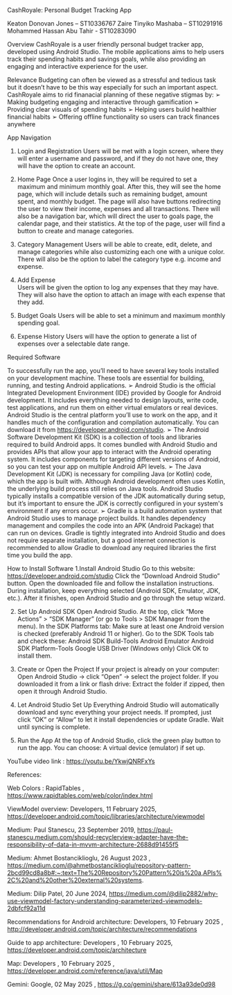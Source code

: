 CashRoyale: Personal Budget Tracking App 

Keaton Donovan Jones – ST10336767 
Zaire Tinyiko Mashaba – ST10291916 
Mohammed Hassan Abu Tahir - ST10283090 

Overview 
CashRoyale is a user friendly personal budget tracker app, developed using Android 
Studio. The mobile applications aims to help users track their spending habits and 
savings goals, while also providing an engaging and interactive experience for the user. 

Relevance 
Budgeting can often be viewed as a stressful and tedious task but it doesn’t have to be 
this way especially for such an important aspect. CashRoyale aims to rid finanacial 
planning of these negative stigmas by: 
➢ Making budgeting engaging and interactive through gamification 
➢ Providing clear visuals of spending habits 
➢ Helping users build healthier financial habits 
➢ Offering offline functionality so users can track finances anywhere 

App Navigation 
1. Login and Registration 
Users will be met with a login screen, where they will enter a username and 
password, and if they do not have one, they will have the option to create an 
account.

2.  Home Page 
Once a user logins in, they will be required to set a maximum and minimum 
monthly goal. After this, they will see the home page, which will include details 
such as remaining budget, amount spent, and monthly budget. The page will 
also have buttons redirecting the user to view their income, expenses and all 
transactions. There will also be a navigation bar, which will direct the user to 
goals page, the calendar page, and their statistics. At the top of the page, user 
will find a button to create and manage categories.

3.  Category Management 
Users will be able to create, edit, delete, and manage categories while also 
customizing each one with a unique color. There will also be the option to label 
the category type e.g. income and expense.

4.  Add Expense  
Users will be given the option to log any expenses that they may have. They will 
also have the option to attach an image with each expense that they add.

5.  Budget Goals 
Users will be able to set a minimum and maximum monthly spending goal.

6.  Expense History 
Users will have the option to generate a list of expenses over a selectable date 
range.

Required Software 

To successfully run the app, you’ll need to have several key tools installed on your 
development machine. These tools are essential for building, running, and testing 
Android applications. 
➢ Android Studio is the official Integrated Development Environment (IDE) provided 
by Google for Android development. It includes everything needed to design 
layouts, write code, test applications, and run them on either virtual emulators or 
real devices. Android Studio is the central platform you’ll use to work on the app, 
and it handles much of the configuration and compilation automatically. You can 
download it from https://developer.android.com/studio. 
➢ The Android Software Development Kit (SDK) is a collection of tools and libraries 
required to build Android apps. It comes bundled with Android Studio and 
provides APIs that allow your app to interact with the Android operating system. 
It includes components for targeting different versions of Android, so you can 
test your app on multiple Android API levels. 
➢ The Java Development Kit (JDK) is necessary for compiling Java (or Kotlin) code, 
which the app is built with. Although Android development often uses Kotlin, the 
underlying build process still relies on Java tools. Android Studio typically installs 
a compatible version of the JDK automatically during setup, but it’s important to 
ensure the JDK is correctly configured in your system's environment if any errors 
occur. 
➢ Gradle is a build automation system that Android Studio uses to manage project 
builds. It handles dependency management and compiles the code into an APK 
(Android Package) that can run on devices. Gradle is tightly integrated into 
Android Studio and does not require separate installation, but a good internet 
connection is recommended to allow Gradle to download any required libraries 
the first time you build the app. 

How to Install Software 
1.Install Android Studio 
Go to this website: https://developer.android.com/studio 
Click the “Download Android Studio” button. 
Open the downloaded file and follow the installation instructions. 
During installation, keep everything selected (Android SDK, Emulator, JDK, etc.). 
After it finishes, open Android Studio and go through the setup wizard. 

2. Set Up Android SDK 
Open Android Studio. 
At the top, click “More Actions” > “SDK Manager” (or go to Tools > SDK Manager from the 
menu). 
In the SDK Platforms tab: 
Make sure at least one Android version is checked (preferably Android 11 or higher). 
Go to the SDK Tools tab and check these: 
Android SDK Build-Tools 
Android Emulator 
Android SDK Platform-Tools 
Google USB Driver (Windows only) 
Click OK to install them.

3. Create or Open the Project 
If your project is already on your computer: 
Open Android Studio → click “Open” → select the project folder. 
If you downloaded it from a link or flash drive: 
Extract the folder if zipped, then open it through Android Studio.

4. Let Android Studio Set Up Everything 
Android Studio will automatically download and sync everything your project needs. 
If prompted, just click “OK” or “Allow” to let it install dependencies or update Gradle. 
Wait until syncing is complete.

5. Run the App 
At the top of Android Studio, click the green play button to run the app. 
You can choose: 
A virtual device (emulator) if set up. 

YouTube video link : https://youtu.be/YkwjQNRFxYs

References:

Web Colors : RapidTables , https://www.rapidtables.com/web/color/index.html

ViewModel overview: Developers, 11 February 2025, https://developer.android.com/topic/libraries/architecture/viewmodel

Medium: Paul Stanescu, 23 September 2019, https://paul-stanescu.medium.com/should-recyclerview-adapter-have-the-responsibility-of-data-in-mvvm-architecture-2688d91455f5

Medium: Ahmet Bostanciklioglu, 26 August 2023 , https://medium.com/@ahmetbostanciklioglu/repository-pattern-2bcd99cd8a8b#:~:text=The%20Repository%20Pattern%20is%20a,APIs%2C%20and%20other%20external%20systems.

Medium: Dilip Patel, 20 June 2024, https://medium.com/@dilip2882/why-use-viewmodel-factory-understanding-parameterized-viewmodels-2dbfcf92a11d

Recommendations for Android architecture: Developers, 10 February 2025 , http://developer.android.com/topic/architecture/recommendations

Guide to app architecture: Developers , 10 February 2025, https://developer.android.com/topic/architecture

Map: Developers , 10 February 2025 , https://developer.android.com/reference/java/util/Map

Gemini: Google, 02 May 2025 , https://g.co/gemini/share/613a93de0d98

